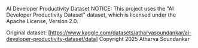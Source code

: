 AI Developer Productivity Dataset
NOTICE: This project uses the "AI Developer Productivity Dataset" dataset, which is licensed under the Apache License, Version 2.0.

Original dataset: [https://www.kaggle.com/datasets/atharvasoundankar/ai-developer-productivity-dataset/data] Copyright 2025 Atharva Soundankar
